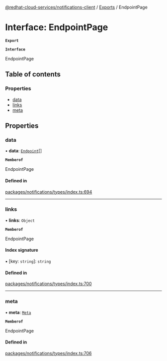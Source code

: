 [@redhat-cloud-services/notifications-client](../README.md) / [Exports](../modules.md) / EndpointPage

# Interface: EndpointPage

**`Export`**

**`Interface`**

EndpointPage

## Table of contents

### Properties

- [data](EndpointPage.md#data)
- [links](EndpointPage.md#links)
- [meta](EndpointPage.md#meta)

## Properties

### data

• **data**: [`Endpoint`](Endpoint.md)[]

**`Memberof`**

EndpointPage

#### Defined in

[packages/notifications/types/index.ts:694](https://github.com/RedHatInsights/javascript-clients/blob/master/packages/notifications/types/index.ts#L694)

___

### links

• **links**: `Object`

**`Memberof`**

EndpointPage

#### Index signature

▪ [key: `string`]: `string`

#### Defined in

[packages/notifications/types/index.ts:700](https://github.com/RedHatInsights/javascript-clients/blob/master/packages/notifications/types/index.ts#L700)

___

### meta

• **meta**: [`Meta`](Meta.md)

**`Memberof`**

EndpointPage

#### Defined in

[packages/notifications/types/index.ts:706](https://github.com/RedHatInsights/javascript-clients/blob/master/packages/notifications/types/index.ts#L706)
